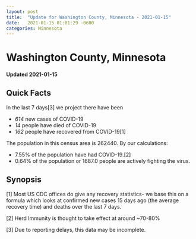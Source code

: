 ```yaml
---
layout: post
title:  "Update for Washington County, Minnesota - 2021-01-15"
date:   2021-01-15 01:01:29 -0600
categories: Minnesota
---
```


# Washington County, Minnesota
#### Updated 2021-01-15

## Quick Facts

In the last 7 days[3] we project there have been
- *614* new cases of COVID-19
- *14* people have died of COVID-19
- *162* people have recovered from COVID-19[1]

The population in this census area is 262440. By our calculations:
- 7.55% of the population have had COVID-19.[2]
- 0.64% of the population or 1687.0 people are actively fighting the virus.

## Synopsis




[1] Most US CDC offices do give any recovery statistics- we base this on a formula which looks at confirmed new cases
15 days ago (the average recovery time) and deaths over the last 7 days.

[2] Herd Immunity is thought to take effect at around ~70-80%

[3] Due to reporting delays, this data may be incomplete.
 
    